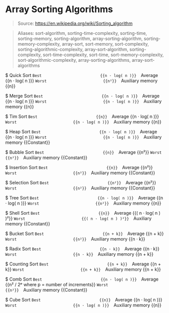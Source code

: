 # Array Sorting Algorithms

> Source: https://en.wikipedia.org/wiki/Sorting_algorithm

> Aliases: sort-algorithm, sorting-time-complexity, sorting-time, sorting-memory, sorting-algorithm, array-sorting-algorithm, sorting-memory-complexity, array-sort, sort-memory, sort-complexity, sorting-algorithmic-complexity, array-sort-algorithm, sorting-complexity, sort-time-complexity, sort-time, sort-memory-complexity, sort-algorithmic-complexity, array-sorting-algorithms, array-sort-algorithms

$ Quick Sort
    `Best                          {{n ⋅ log( n )}} 
    `Average                       {{n ⋅ log( n )}} 
    `Worst                         {{n²}} 
    `Auxiliary memory              {{n}} 

$ Merge Sort
    `Best                          {{n ⋅ log( n )}} 
    `Average                       {{n ⋅ log( n )}} 
    `Worst                         {{n ⋅ log( n )}} 
    `Auxiliary memory              {{n}} 

$ Tim Sort
    `Best                          {{n}} 
    `Average                       {{n ⋅ log( n )}} 
    `Worst                         {{n ⋅ log( n )}} 
    `Auxiliary memory              {{n}} 

$ Heap Sort
    `Best                          {{n ⋅ log( n )}} 
    `Average                       {{n ⋅ log( n )}} 
    `Worst                         {{n ⋅ log( n )}} 
    `Auxiliary memory              {{Constant}} 

$ Bubble Sort
    `Best                          {{n}} 
    `Average                       {{n²}} 
    `Worst                         {{n²}} 
    `Auxiliary memory              {{Constant}} 

$ Insertion Sort
    `Best                          {{n}} 
    `Average                       {{n²}} 
    `Worst                         {{n²}} 
    `Auxiliary memory              {{Constant}} 

$ Selection Sort
    `Best                          {{n²}} 
    `Average                       {{n²}} 
    `Worst                         {{n²}} 
    `Auxiliary memory              {{Constant}} 

$ Tree Sort
    `Best                          {{n ⋅ log( n )}} 
    `Average                       {{n ⋅ log( n )}} 
    `Worst                         {{n²}} 
    `Auxiliary memory              {{n}} 

$ Shell Sort
    `Best                          {{n}} 
    `Average                       {{( n ⋅ log( n ) )²}} 
    `Worst                         {{( n ⋅ log( n ) )²}} 
    `Auxiliary memory              {{Constant}} 

$ Bucket Sort
    `Best                          {{n + k}} 
    `Average                       {{n + k}} 
    `Worst                         {{n²}} 
    `Auxiliary memory              {{n ⋅ k}} 

$ Radix Sort
    `Best                          {{n ⋅ k}} 
    `Average                       {{n ⋅ k}} 
    `Worst                         {{n ⋅ k}} 
    `Auxiliary memory              {{n + k}} 

$ Counting Sort
    `Best                          {{n + k}} 
    `Average                       {{n + k}} 
    `Worst                         {{n + k}} 
    `Auxiliary memory              {{n + k}} 

$ Comb Sort
    `Best                          {{n ⋅ log( n )}} 
    `Average                       {{n² / 2ᵖ where p = number of increments}} 
    `Worst                         {{n²}} 
    `Auxiliary memory              {{Constant}} 

$ Cube Sort
    `Best                          {{n}} 
    `Average                       {{n ⋅ log( n )}} 
    `Worst                         {{n ⋅ log( n )}} 
    `Auxiliary memory              {{n}} 

